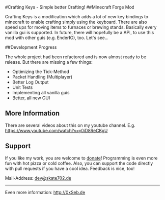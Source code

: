 #Crafting Keys - Simple better Crafting!
##Minecraft Forge Mod

Crafting Keys is a modification which adds a lot of new key bindings to minecraft to enable crafting simply using the keyboard. There are also speed ups for moving items to furnaces or brewing stands. Basically every vanilla gui is supported. In future, there will hopefully be a API, to use this mod with other guis (e.g. EnderIO), too. Let's see...

##Development Progress

The whole project had been refactored and is now almost ready to be release. But there are missing a few things:
- Optimizing the Tick-Method
- Packet Handling (Multiplayer)
- Better Log Output
- Unit Tests
- Implementing all vanilla guis
- Better, all new GUI

## More Information

There are several videos about this on my youtube channel. E.g. https://www.youtube.com/watch?v=y0iD8ReCKgU

## Support

If you like my work, you are welcome to [donate](https://www.twitchalerts.com/donate/skate702germany)! Programming is even more fun with hot pizza or cold coffee.
Also, you can support the code directly with pull requests if you have a cool idea. Feedback is nice, too!

Mail-Address: dev@skate702.de

--- 

Even more information: http://0xSeb.de
